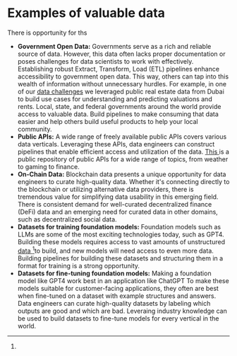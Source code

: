 # Examples of valuable data

There is opportunity for ths

* **Government Open Data:** Governments serve as a rich and reliable source of data. However, this data often lacks proper documentation or poses challenges for data scientists to work with effectively. Establishing robust Extract, Transform, Load (ETL) pipelines enhance accessibility to government open data. This way, others can tap into this wealth of information without unnecessary hurdles. For example, in one of our [data challenges](https://desights.ai/shared/challenge/8) we leveraged public real estate data from Dubai to build use cases for understanding and predicting valuations and rents. Local, state, and federal governments around the world provide access to valuable data. Build pipelines to make consuming that data easier and help others build useful products to help your local community.
* **Public APIs:** A wide range of freely available public APIs covers various data verticals. Leveraging these APIs, data engineers can construct pipelines that enable efficient access and utilization of the data. [This ](https://github.com/public-apis/public-apis)is a public repository of public APIs for a wide range of topics, from weather to gaming to finance.
* **On-Chain Data:** Blockchain data presents a unique opportunity for data engineers to curate high-quality data. Whether it's connecting directly to the blockchain or utilizing alternative data providers, there is tremendous value for simplifying data usability in this emerging field. There is consistent demand for well-curated decentralized finance (DeFi) data and an emerging need for curated data in other domains, such as decentralized social data.
* **Datasets for training foundation models:** Foundation models such as LLMs are some of the most exciting technologies today, such as GPT4. Building these models requires access to vast amounts of unstructured [data ](#user-content-fn-1)[^1]to build, and new models will need access to even more data. Building pipelines for building these datasets and structuring them in a format for training is a strong opportunity.&#x20;
* **Datasets for fine-tuning foundation models:** Making a foundation model like GPT4 work best in an application like ChatGPT To make these models suitable for customer-facing applications, they often are best when fine-tuned on a dataset with example structures and answers. Data engineers can curate high-quality datasets by labeling which outputs are good and which are bad. Leveraing industry knowledge can be used to build datasets to fine-tune models for every vertical in the world.

[^1]: 
